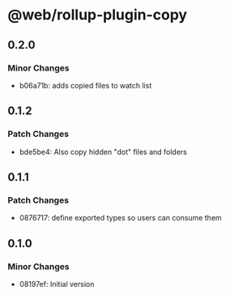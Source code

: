 # @web/rollup-plugin-copy

## 0.2.0

### Minor Changes

- b06a71b: adds copied files to watch list

## 0.1.2

### Patch Changes

- bde5be4: Also copy hidden "dot" files and folders

## 0.1.1

### Patch Changes

- 0876717: define exported types so users can consume them

## 0.1.0

### Minor Changes

- 08197ef: Initial version
